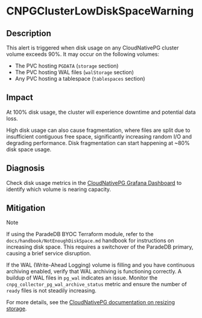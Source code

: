 # CNPGClusterLowDiskSpaceWarning

## Description

This alert is triggered when disk usage on any CloudNativePG cluster volume exceeds 90%. It may occur on the following volumes:

- The PVC hosting `PGDATA` (`storage` section)
- The PVC hosting WAL files (`walStorage` section)
- Any PVC hosting a tablespace (`tablespaces` section)

## Impact

At 100% disk usage, the cluster will experience downtime and potential data loss.

High disk usage can also cause fragmentation, where files are split due to insufficient contiguous free space, significantly increasing random I/O and degrading performance. Disk fragmentation can start happening at ~80% disk space usage.

## Diagnosis

Check disk usage metrics in the [CloudNativePG Grafana Dashboard](https://grafana.com/grafana/dashboards/20417-cloudnativepg/) to identify which volume is nearing capacity.

## Mitigation

> [!NOTE]
> If using the ParadeDB BYOC Terraform module, refer to the `docs/handbook/NotEnoughDiskSpace.md` handbook for instructions on increasing disk space. This requires a switchover of the ParadeDB primary, causing a brief service disruption.

If the WAL (Write-Ahead Logging) volume is filling and you have continuous archiving enabled, verify that WAL archiving is functioning correctly. A buildup of WAL files in `pg_wal` indicates an issue. Monitor the `cnpg_collector_pg_wal_archive_status` metric and ensure the number of `ready` files is not steadily increasing.

For more details, see the [CloudNativePG documentation on resizing storage](https://cloudnative-pg.io/documentation/current/troubleshooting/#storage-is-full).
